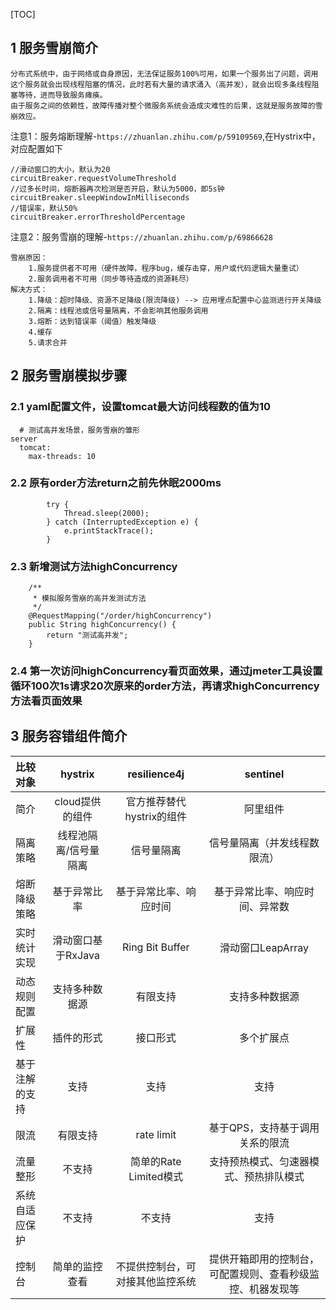 [TOC]
## 1 服务雪崩简介
```
分布式系统中，由于网络或自身原因，无法保证服务100%可用，如果一个服务出了问题，调用这个服务就会出现线程阻塞的情况，此时若有大量的请求涌入（高并发），就会出现多条线程阻塞等待，进而导致服务瘫痪。
由于服务之间的依赖性，故障传播对整个微服务系统会造成灾难性的后果，这就是服务故障的雪崩效应。
```
注意1：服务熔断理解-`https://zhuanlan.zhihu.com/p/59109569`,在Hystrix中，对应配置如下
```
//滑动窗口的大小，默认为20
circuitBreaker.requestVolumeThreshold 
//过多长时间，熔断器再次检测是否开启，默认为5000，即5s钟
circuitBreaker.sleepWindowInMilliseconds 
//错误率，默认50%
circuitBreaker.errorThresholdPercentage
```
注意2：服务雪崩的理解-`https://zhuanlan.zhihu.com/p/69866628`
```
雪崩原因：
    1.服务提供者不可用（硬件故障，程序bug，缓存击穿，用户或代码逻辑大量重试）
    2.服务调用者不可用（同步等待造成的资源耗尽）
解决方式：
    1.降级：超时降级、资源不足降级(限流降级) --> 应用埋点配置中心监测进行开关降级
    2.隔离：线程池或信号量隔离，不会影响其他服务调用
    3.熔断：达到错误率（阈值）触发降级
    4.缓存
    5.请求合并
```
## 2 服务雪崩模拟步骤
### 2.1 yaml配置文件，设置tomcat最大访问线程数的值为10
```
  # 测试高并发场景，服务雪崩的雏形
server
  tomcat:
    max-threads: 10
```
### 2.2 原有order方法return之前先休眠2000ms
```
        try {
            Thread.sleep(2000);
        } catch (InterruptedException e) {
            e.printStackTrace();
        }
```

### 2.3 新增测试方法highConcurrency
```
    /**
     * 模拟服务雪崩的高并发测试方法
     */
    @RequestMapping("/order/highConcurrency")
    public String highConcurrency() {
        return "测试高并发";
    }
```
### 2.4 第一次访问highConcurrency看页面效果，通过jmeter工具设置循环100次1s请求20次原来的order方法，再请求highConcurrency方法看页面效果

## 3 服务容错组件简介
|比较对象| hystrix| resilience4j |sentinel |
|:---- |:----: |:----: |:----: |
|简介|cloud提供的组件|官方推荐替代hystrix的组件|阿里组件|
|隔离策略|线程池隔离/信号量隔离|信号量隔离|信号量隔离（并发线程数限流）|
|熔断降级策略|基于异常比率|基于异常比率、响应时间|基于异常比率、响应时间、异常数|
|实时统计实现|滑动窗口基于RxJava|Ring Bit Buffer|滑动窗口LeapArray|
|动态规则配置|支持多种数据源|有限支持|支持多种数据源|
|扩展性|插件的形式|接口形式|多个扩展点
|基于注解的支持|支持|支持|支持|
|限流|有限支持|rate limit|基于QPS，支持基于调用关系的限流|
|流量整形|不支持|简单的Rate Limited模式|支持预热模式、匀速器模式、预热排队模式|
|系统自适应保护|不支持|不支持|支持|
|控制台|简单的监控查看|不提供控制台，可对接其他监控系统|提供开箱即用的控制台，可配置规则、查看秒级监控、机器发现等|